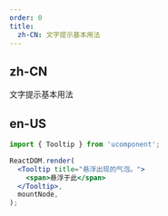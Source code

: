 ```yaml
---
order: 0
title:
  zh-CN: 文字提示基本用法
---
```


## zh-CN

文字提示基本用法

## en-US

```jsx
import { Tooltip } from 'ucomponent';

ReactDOM.render(
  <Tooltip title="悬浮出现的气泡。">
    <span>悬浮于此</span>
  </Tooltip>,
  mountNode,
);
```
